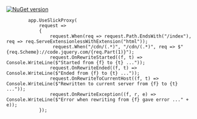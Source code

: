 [![NuGet version](https://badge.fury.io/nu/slickproxy.svg)](https://badge.fury.io/nu/slickproxy)


            app.UseSlickProxy(
                request =>
                {
                    request.When(req => request.Path.EndsWith("/index"), req => req.ServeExtensionlessWithExtension("html"));
                     request.When("/cdn/(.*)", "/cdn/(.*)", req => $"{req.Scheme}://code.jquery.com/{req.Part(1)}");
                    request.OnRewriteStarted((f, t) => Console.WriteLine($"Started from {f} to {t} ..."));
                    request.OnRewriteEnded((f, t) => Console.WriteLine($"Ended from {f} to {t} ..."));
                    request.OnRewriteToCurrentHost((f, t) => Console.WriteLine($"Rewritten to current server from {f} to {t} ..."));
                    request.OnRewriteException((f, r, e) => Console.WriteLine($"Error when rewriting from {f} gave error ..." + e));
                });
